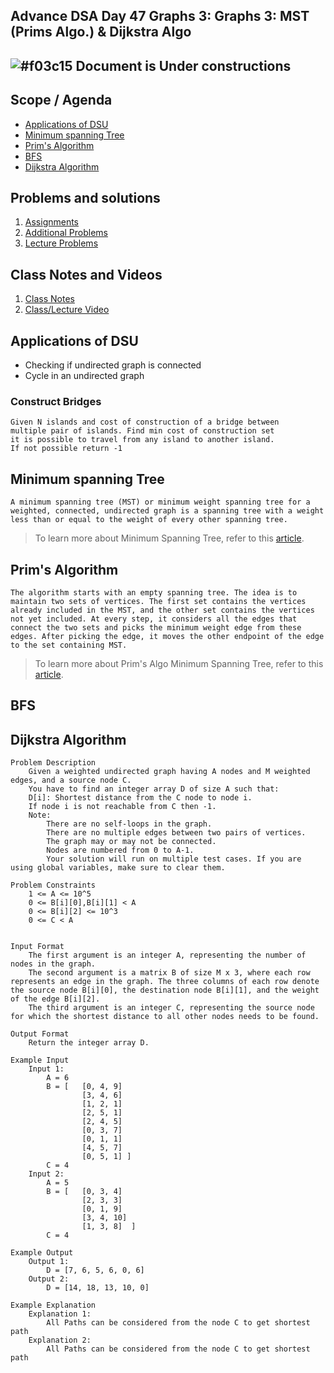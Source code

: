 ## Advance DSA Day 47 Graphs 3: Graphs 3: MST (Prims Algo.) & Dijkstra Algo

## ![#f03c15](https://placehold.co/15x15/f03c15/f03c15.png) Document is Under constructions

## Scope / Agenda

- [Applications of DSU](#applications-of-dsu)
- [Minimum spanning Tree](#minimum-spanning-tree)
- [Prim's Algorithm ](#prims-algorithm)
- [BFS](#bfs)
- [Dijkstra Algorithm](#dijkstra-algorithm)
  

## Problems and solutions

1. [Assignments](https://github.com/rajpiyush220/Algorithms/tree/master/problems/src/main/java/com/learning/scaler/advance/module4/graph3/assignment)
2. [Additional Problems](https://github.com/rajpiyush220/Algorithms/tree/master/problems/src/main/java/com/learning/scaler/advance/module4/graph3/additional)
3. [Lecture Problems](https://github.com/rajpiyush220/Algorithms/tree/master/problems/src/main/java/com/learning/scaler/advance/module4/graph3/lecture)

## Class Notes and Videos

1. [Class Notes](https://github.com/rajpiyush220/Algorithms/blob/master/Notes/class_Notes/Advance%20DSA%20Notes/47.%20graph3.pdf)
2. [Class/Lecture Video](https://youtu.be/SN0tiLJwU4k)

## Applications of DSU
* Checking if undirected graph is connected
* Cycle in an undirected graph
### Construct Bridges
    Given N islands and cost of construction of a bridge between 
    multiple pair of islands. Find min cost of construction set 
    it is possible to travel from any island to another island. 
    If not possible return -1 
## Minimum spanning Tree
    A minimum spanning tree (MST) or minimum weight spanning tree for a weighted, connected, undirected graph is a spanning tree with a weight less than or equal to the weight of every other spanning tree. 
    
>To learn more about Minimum Spanning Tree, refer to this [article](https://www.geeksforgeeks.org/what-is-minimum-spanning-tree-mst/).
## Prim's Algorithm 
    The algorithm starts with an empty spanning tree. The idea is to maintain two sets of vertices. The first set contains the vertices already included in the MST, and the other set contains the vertices not yet included. At every step, it considers all the edges that connect the two sets and picks the minimum weight edge from these edges. After picking the edge, it moves the other endpoint of the edge to the set containing MST. 

>To learn more about Prim's Algo Minimum Spanning Tree, refer to this [article](https://www.geeksforgeeks.org/prims-minimum-spanning-tree-mst-greedy-algo-5/).

## BFS
## Dijkstra Algorithm
    Problem Description
        Given a weighted undirected graph having A nodes and M weighted edges, and a source node C.
        You have to find an integer array D of size A such that:
        D[i]: Shortest distance from the C node to node i.
        If node i is not reachable from C then -1.
        Note:
            There are no self-loops in the graph.
            There are no multiple edges between two pairs of vertices.
            The graph may or may not be connected.
            Nodes are numbered from 0 to A-1.
            Your solution will run on multiple test cases. If you are using global variables, make sure to clear them.

    Problem Constraints
        1 <= A <= 10^5
        0 <= B[i][0],B[i][1] < A
        0 <= B[i][2] <= 10^3
        0 <= C < A


    Input Format
        The first argument is an integer A, representing the number of nodes in the graph.
        The second argument is a matrix B of size M x 3, where each row represents an edge in the graph. The three columns of each row denote the source node B[i][0], the destination node B[i][1], and the weight of the edge B[i][2].
        The third argument is an integer C, representing the source node for which the shortest distance to all other nodes needs to be found.

    Output Format
        Return the integer array D.

    Example Input
        Input 1:
            A = 6
            B = [   [0, 4, 9]
                    [3, 4, 6]
                    [1, 2, 1]
                    [2, 5, 1]
                    [2, 4, 5]
                    [0, 3, 7]
                    [0, 1, 1]
                    [4, 5, 7]
                    [0, 5, 1] ]
            C = 4
        Input 2:
            A = 5
            B = [   [0, 3, 4]
                    [2, 3, 3]
                    [0, 1, 9]
                    [3, 4, 10]
                    [1, 3, 8]  ]
            C = 4

    Example Output
        Output 1:
            D = [7, 6, 5, 6, 0, 6]
        Output 2:
            D = [14, 18, 13, 10, 0]

    Example Explanation
        Explanation 1:
            All Paths can be considered from the node C to get shortest path
        Explanation 2:
            All Paths can be considered from the node C to get shortest path
